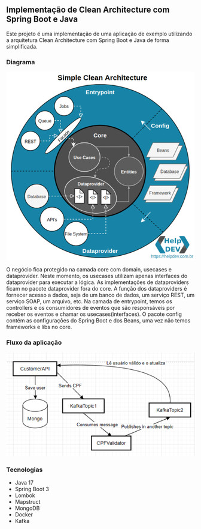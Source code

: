 ## Implementação de Clean Architecture com Spring Boot e Java
Este projeto é uma implementação de uma aplicação de exemplo utilizando a arquitetura 
Clean Architecture com Spring Boot e Java de forma simplificada.

### Diagrama
![img_1.png](img_1.png)

O negócio fica protegido na camada core com domain, usecases e dataprovider. Neste momento, os usecases utilizam apenas interfaces do dataprovider para executar a lógica.
As implementações de dataproviders ficam no pacote dataprovider fora do core. A função dos dataproviders é fornecer acesso a dados, seja de um banco de dados, um serviço REST, um serviço SOAP, um arquivo, etc.
Na camada de entrypoint, temos os controllers e os consumidores de eventos que são responsáveis por receber os eventos e chamar os usecases(interfaces).
O pacote config contém as configurações do Spring Boot e dos Beans, uma vez não temos frameworks e libs no core.

### Fluxo da aplicação
![img.png](img.png)


### Tecnologias
- Java 17
- Spring Boot 3
- Lombok
- Mapstruct
- MongoDB
- Docker
- Kafka
